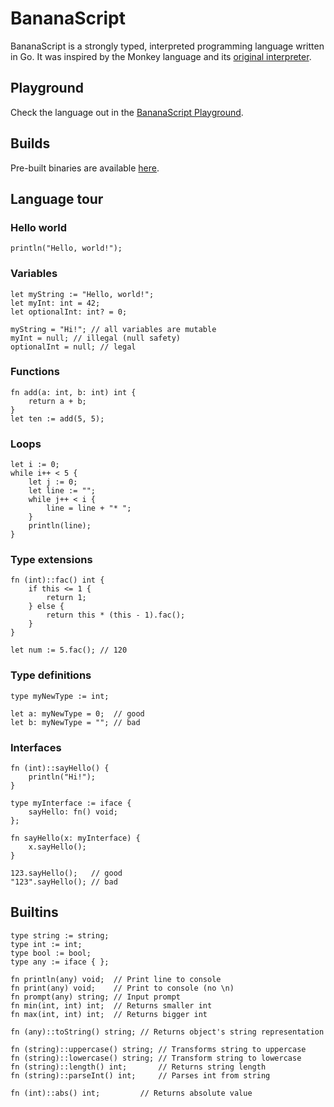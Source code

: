 # BananaScript

BananaScript is a strongly typed, interpreted programming language written in Go.
It was inspired by the Monkey language and its [original interpreter](https://interpreterbook.com/).

## Playground

Check the language out in the [BananaScript Playground](https://playground.pauhull.de/).

## Builds
Pre-built binaries are available [here](https://builds.pauhull.de).

## Language tour

### Hello world
```
println("Hello, world!");
```

### Variables
```
let myString := "Hello, world!";
let myInt: int = 42;
let optionalInt: int? = 0;

myString = "Hi!"; // all variables are mutable
myInt = null; // illegal (null safety)
optionalInt = null; // legal
```

### Functions
```
fn add(a: int, b: int) int {
    return a + b;
}
let ten := add(5, 5);
```

### Loops
```
let i := 0;
while i++ < 5 {
    let j := 0;
    let line := "";
    while j++ < i {
        line = line + "* ";
    }
    println(line);
}
```

### Type extensions
```
fn (int)::fac() int {
    if this <= 1 {
        return 1;
    } else {
        return this * (this - 1).fac();
    }
}

let num := 5.fac(); // 120
```

### Type definitions
```
type myNewType := int;

let a: myNewType = 0;  // good
let b: myNewType = ""; // bad
```

### Interfaces
```
fn (int)::sayHello() {
    println("Hi!");
}

type myInterface := iface {
    sayHello: fn() void;
};

fn sayHello(x: myInterface) {
    x.sayHello();
}

123.sayHello();   // good
"123".sayHello(); // bad
```

## Builtins
```
type string := string;
type int := int;
type bool := bool;
type any := iface { };

fn println(any) void;  // Print line to console
fn print(any) void;    // Print to console (no \n)
fn prompt(any) string; // Input prompt
fn min(int, int) int;  // Returns smaller int
fn max(int, int) int;  // Returns bigger int

fn (any)::toString() string; // Returns object's string representation

fn (string)::uppercase() string; // Transforms string to uppercase
fn (string)::lowercase() string; // Transform string to lowercase
fn (string)::length() int;       // Returns string length
fn (string)::parseInt() int;     // Parses int from string

fn (int)::abs() int;         // Returns absolute value
```